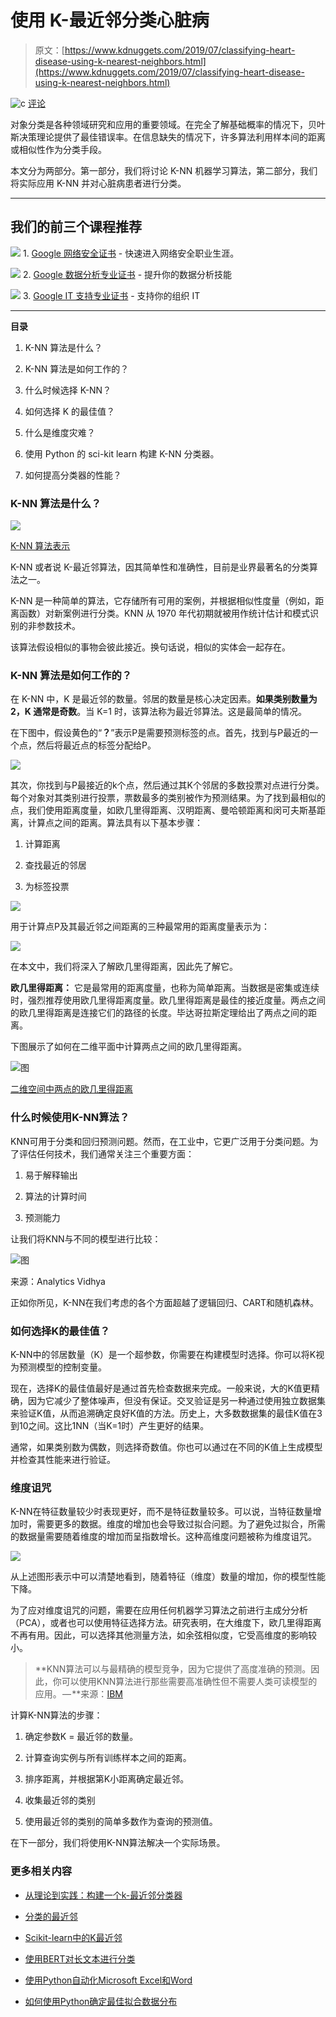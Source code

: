 # 使用 K-最近邻分类心脏病

> 原文：[https://www.kdnuggets.com/2019/07/classifying-heart-disease-using-k-nearest-neighbors.html](https://www.kdnuggets.com/2019/07/classifying-heart-disease-using-k-nearest-neighbors.html)

![c](../Images/3d9c022da2d331bb56691a9617b91b90.png) [评论](/2019/07/classifying-heart-disease-using-k-nearest-neighbors.html?page=2#comments)

对象分类是各种领域研究和应用的重要领域。在完全了解基础概率的情况下，贝叶斯决策理论提供了最佳错误率。在信息缺失的情况下，许多算法利用样本间的距离或相似性作为分类手段。

本文分为两部分。第一部分，我们将讨论 K-NN 机器学习算法，第二部分，我们将实际应用 K-NN 并对心脏病患者进行分类。

* * *

## 我们的前三个课程推荐

![](../Images/0244c01ba9267c002ef39d4907e0b8fb.png) 1\. [Google 网络安全证书](https://www.kdnuggets.com/google-cybersecurity) - 快速进入网络安全职业生涯。

![](../Images/e225c49c3c91745821c8c0368bf04711.png) 2\. [Google 数据分析专业证书](https://www.kdnuggets.com/google-data-analytics) - 提升你的数据分析技能

![](../Images/0244c01ba9267c002ef39d4907e0b8fb.png) 3\. [Google IT 支持专业证书](https://www.kdnuggets.com/google-itsupport) - 支持你的组织 IT

* * *

**目录**

1.  K-NN 算法是什么？

1.  K-NN 算法是如何工作的？

1.  什么时候选择 K-NN？

1.  如何选择 K 的最佳值？

1.  什么是维度灾难？

1.  使用 Python 的 sci-kit learn 构建 K-NN 分类器。

1.  如何提高分类器的性能？

### K-NN 算法是什么？

![](../Images/fe225aa90f1f3ec39506d32db01afc17.png)

[K-NN 算法表示](https://acadgild.com/blog/k-nearest-neighbor-algorithm)

K-NN 或者说 K-最近邻算法，因其简单性和准确性，目前是业界最著名的分类算法之一。

K-NN 是一种简单的算法，它存储所有可用的案例，并根据相似性度量（例如，距离函数）对新案例进行分类。KNN 从 1970 年代初期就被用作统计估计和模式识别的非参数技术。

该算法假设相似的事物会彼此接近。换句话说，相似的实体会一起存在。

### K-NN 算法是如何工作的？

在 K-NN 中，K 是最近邻的数量。邻居的数量是核心决定因素。**如果类别数量为 2，K 通常是奇数**。当 K=1 时，该算法称为最近邻算法。这是最简单的情况。

在下图中，假设黄色的“**？**”表示P是需要预测标签的点。首先，找到与P最近的一个点，然后将最近点的标签分配给P。

![](../Images/861a2f7b786e09051bbd0d37b8db1857.png)

其次，你找到与P最接近的k个点，然后通过其K个邻居的多数投票对点进行分类。每个对象对其类别进行投票，票数最多的类别被作为预测结果。为了找到最相似的点，我们使用距离度量，如欧几里得距离、汉明距离、曼哈顿距离和闵可夫斯基距离，计算点之间的距离。算法具有以下基本步骤：

1.  计算距离

1.  查找最近的邻居

1.  为标签投票

![](../Images/be2fc1f9343745ff2ec1e5a9747b2f7a.png)

用于计算点P及其最近邻之间距离的三种最常用的距离度量表示为：

![](../Images/82d48a4486aae9019ed734c5115b1878.png)

在本文中，我们将深入了解欧几里得距离，因此先了解它。

**欧几里得距离：** 它是最常用的距离度量，也称为简单距离。当数据是密集或连续时，强烈推荐使用欧几里得距离度量。欧几里得距离是最佳的接近度量。两点之间的欧几里得距离是连接它们的路径的长度。毕达哥拉斯定理给出了两点之间的距离。

下图展示了如何在二维平面中计算两点之间的欧几里得距离。

![图](../Images/181a263e28b55514150e7ae38d495336.png)

[二维空间中两点的欧几里得距离](https://mccormickml.com/2013/08/15/the-gaussian-kernel/)

### 什么时候使用K-NN算法？

KNN可用于分类和回归预测问题。然而，在工业中，它更广泛用于分类问题。为了评估任何技术，我们通常关注三个重要方面：

1.  易于解释输出

1.  算法的计算时间

1.  预测能力

让我们将KNN与不同的模型进行比较：

![图](../Images/d52f21040e5ef16e8e24e34609aa2528.png)

来源：Analytics Vidhya

正如你所见，K-NN在我们考虑的各个方面超越了逻辑回归、CART和随机森林。

### 如何选择K的最佳值？

K-NN中的邻居数量（K）是一个超参数，你需要在构建模型时选择。你可以将K视为预测模型的控制变量。

现在，选择K的最佳值最好是通过首先检查数据来完成。一般来说，大的K值更精确，因为它减少了整体噪声，但没有保证。交叉验证是另一种通过使用独立数据集来验证K值，从而追溯确定良好K值的方法。历史上，大多数数据集的最佳K值在3到10之间。这比1NN（当K=1时）产生更好的结果。

通常，如果类别数为偶数，则选择奇数值。你也可以通过在不同的K值上生成模型并检查其性能来进行验证。

### 维度诅咒

K-NN在特征数量较少时表现更好，而不是特征数量较多。可以说，当特征数量增加时，需要更多的数据。维度的增加也会导致过拟合问题。为了避免过拟合，所需的数据量需要随着维度的增加而呈指数增长。这种高维度问题被称为维度诅咒。

![](../Images/40e1bba71a6b963a2370165dc5a23d79.png)

从上述图形表示中可以清楚地看到，随着特征（维度）数量的增加，你的模型性能下降。

为了应对维度诅咒的问题，需要在应用任何机器学习算法之前进行主成分分析（PCA），或者也可以使用特征选择方法。研究表明，在大维度下，欧几里得距离不再有用。因此，可以选择其他测量方法，如余弦相似度，它受高维度的影响较小。

> **KNN算法可以与最精确的模型竞争，因为它提供了高度准确的预测。因此，你可以使用KNN算法进行那些需要高准确性但不需要人类可读模型的应用。 — **来源：[IBM](https://www.ibm.com/support/knowledgecenter/en/SS6NHC/com.ibm.swg.im.dashdb.analytics.doc/doc/r_knn_usage.html)

计算K-NN算法的步骤：

1.  确定参数K = 最近邻的数量。

1.  计算查询实例与所有训练样本之间的距离。

1.  排序距离，并根据第K小距离确定最近邻。

1.  收集最近邻的类别

1.  使用最近邻的类别的简单多数作为查询的预测值。

在下一部分，我们将使用K-NN算法解决一个实际场景。

### 更多相关内容

+   [从理论到实践：构建一个k-最近邻分类器](https://www.kdnuggets.com/2023/06/theory-practice-building-knearest-neighbors-classifier.html)

+   [分类的最近邻](https://www.kdnuggets.com/2022/04/nearest-neighbors-classification.html)

+   [Scikit-learn中的K最近邻](https://www.kdnuggets.com/2022/07/knearest-neighbors-scikitlearn.html)

+   [使用BERT对长文本进行分类](https://www.kdnuggets.com/2022/02/classifying-long-text-documents-bert.html)

+   [使用Python自动化Microsoft Excel和Word](https://www.kdnuggets.com/2021/08/automate-microsoft-excel-word-python.html)

+   [如何使用Python确定最佳拟合数据分布](https://www.kdnuggets.com/2021/09/determine-best-fitting-data-distribution-python.html)
